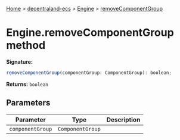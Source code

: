 [Home](./index) &gt; [decentraland-ecs](./decentraland-ecs.md) &gt; [Engine](./decentraland-ecs.engine.md) &gt; [removeComponentGroup](./decentraland-ecs.engine.removecomponentgroup.md)

# Engine.removeComponentGroup method


**Signature:**
```javascript
removeComponentGroup(componentGroup: ComponentGroup): boolean;
```
**Returns:** `boolean`

## Parameters

|  Parameter | Type | Description |
|  --- | --- | --- |
|  `componentGroup` | `ComponentGroup` |  |


